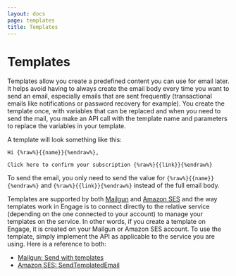 ```yaml
---
layout: docs
page: templates
title: Templates
---
```

# Templates

Templates allow you create a predefined content you can use for email later. It helps avoid having to always create the email body every time you want to send an email, especially emails that are sent frequently (transactional emails like notifications or password recovery for example). You create the template once, with variables that can be replaced and when you need to send the mail, you make an API call with the template name and parameters to replace the variables in your template.

A template will look something like this:

```text
Hi {%raw%}{{name}}{%endraw%},

Click here to confirm your subscription {%raw%}{{link}}{%endraw%}
```

To send the email, you only need to send the value for `{%raw%}{{name}}{%endraw%}` and `{%raw%}{{link}}{%endraw%}` instead of the full email body. 

Templates are supported by both [Mailgun](https://documentation.mailgun.com/en/latest/user_manual.html#templates) and [Amazon SES](https://aws.amazon.com/blogs/messaging-and-targeting/introducing-email-templates-and-bulk-sending/) and the way templates work in Engage is to connect directly to the relative service (depending on the one connected to your account) to manage your templates on the service. In other words, if you create a template on Engage, it is created on your Mailgun or Amazon SES account. To use the template, simply implement the API as applicable to the service you are using. Here is a reference to both:

- [Mailgun: Send with templates](https://documentation.mailgun.com/en/latest/user_manual.html#templates)
- [Amazon SES: SendTemplatedEmail](https://docs.aws.amazon.com/ses/latest/APIReference/API_SendTemplatedEmail.html)
